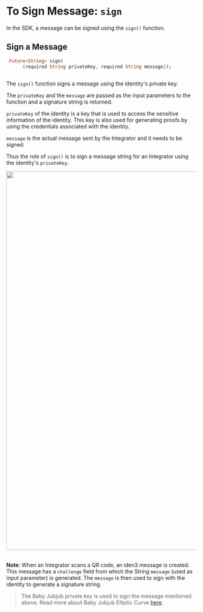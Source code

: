 # To Sign Message: `sign`


In the SDK, a message can be signed using the `sign()` function. 
 
## Sign a Message

```dart
 Future<String> sign(
      {required String privateKey, required String message});
 
```

The `sign()` function signs a message using the identity's private key.

The `privateKey` and the `message` are passed as the input parameters to the function and a signature string is returned. 

`privateKey` of the identity is a key that is used to access the sensitive information of the identity. This key is also used for generating proofs by using the credentials associated with the identity. 

`message` is the actual message sent by the Integrator and it needs to be signed. 

Thus the role of `sign()` is to sign a message string for an Integrator using the identity's `privateKey`.
 

<div align="center">
<img src= "../../../../../../imgs/identity-wallet.png" align="center" width="1000"/>
</div>
<br>

**Note**: When an Integrator scans a QR code, an iden3 message is created. This message has a `challenge` field from which the String `message` (used as input parameter) is generated. The `message` is then used to sign with the identity to generate a signature string.

>The Baby Jubjub private key is used to sign the message mentioned above. Read more about Baby Jubjub Elliptic Curve [here](https://eips.ethereum.org/EIPS/eip-2494).

